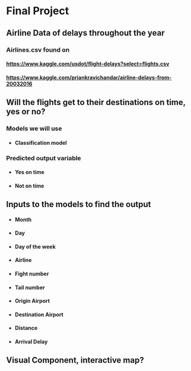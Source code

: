 # Final Project
## Airline Data of delays throughout the year
### Airlines.csv found on 
#### https://www.kaggle.com/usdot/flight-delays?select=flights.csv
#### https://www.kaggle.com/priankravichandar/airline-delays-from-20032016
## Will the flights get to their destinations on time, yes or no?
### Models we will use
- #### Classification model
### Predicted output variable
- #### Yes on time
- #### Not on time
## Inputs to the models to find the output
- #### Month
- #### Day
- #### Day of the week
- #### Airline
- #### Fight number
- #### Tail number
- #### Origin Airport
- #### Destination Airport
- #### Distance
- #### Arrival Delay
## Visual Component, interactive map?
 
